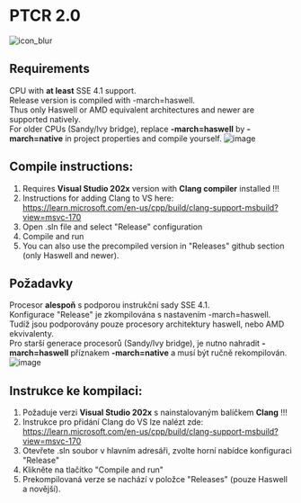 # PTCR 2.0
![icon_blur](https://github.com/Panjaksli/PTCR2.0/assets/82727531/fc58f9e2-d60b-48ec-af36-6af4cdaf152e)
## Requirements
CPU with **at least** SSE 4.1 support. <br>
Release version is compiled with -march=haswell. <br>
Thus only Haswell or AMD equivalent architectures and newer are supported natively. <br>
For older CPUs (Sandy/Ivy bridge), replace **-march=haswell** by **-march=native** in project properties and compile yourself.
![image](https://user-images.githubusercontent.com/82727531/196033712-3999a534-bf3d-4428-95ea-3b96ab3b11fe.png)

## Compile instructions:
1) Requires **Visual Studio 202x** version with **Clang compiler** installed !!!
2) Instructions for adding Clang to VS here:<br>
https://learn.microsoft.com/en-us/cpp/build/clang-support-msbuild?view=msvc-170
3) Open .sln file and select "Release" configuration
4) Compile and run
5) You can also use the precompiled version in "Releases" github section (only Haswell and newer).


## Požadavky
Procesor **alespoň** s podporou instrukční sady SSE 4.1. <br>
Konfigurace "Release" je zkompilována s nastavením -march=haswell. <br>
Tudíž jsou podporovány pouze procesory architektury haswell, nebo AMD ekvivalenty. <br>
Pro starší generace procesorů (Sandy/Ivy bridge), je nutno nahradit **-march=haswell** příznakem **-march=native** a musí být ručně rekompilován.
![image](https://user-images.githubusercontent.com/82727531/196033712-3999a534-bf3d-4428-95ea-3b96ab3b11fe.png)

## Instrukce ke kompilaci:
1) Požaduje verzi **Visual Studio 202x** s nainstalovaným balíčkem **Clang** !!!
2) Instrukce pro přidání Clang do VS lze nalézt zde:<br>
https://learn.microsoft.com/en-us/cpp/build/clang-support-msbuild?view=msvc-170
3) Otevřete .sln soubor v hlavním adresáři, zvolte horní nabídce konfiguraci "Release"
4) Klikněte na tlačítko "Compile and run"
5) Prekompilovaná verze se nachází v položce "Releases" (pouze Haswell a novější).

